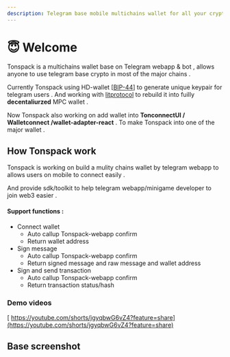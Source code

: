 ```yaml
---
description: Telegram base mobile multichains wallet for all your crypto
---
```


# 😇 Welcome

Tonspack is a multichains wallet base on Telegram webapp & bot , allows anyone to use telegram base crypto in most of the major chains .&#x20;

Currently Tonspack using HD-wallet \[[BIP-44](https://github.com/bitcoin/bips/blob/master/bip-0044.mediawiki)] to generate unique keypair for telegram users .  And working with [litprotocol](https://www.litprotocol.com/) to rebuild it into fuilly **decentaliurzed** MPC wallet .

Now Tonspack also working on add wallet into **TonconnectUI / Walletconnect /wallet-adapter-react** . To make Tonspack into one of the major wallet .

## How Tonspack work

Tonspack is working on build a mulity chains wallet by telegram webapp to allows users on mobile to connect easily .

And provide sdk/toolkit to help telegram webapp/minigame developer to join web3 easier .

#### Support functions :&#x20;

* Connect wallet&#x20;
  * Auto callup Tonspack-webapp confirm
  * Return wallet address
* Sign message
  * Auto callup Tonspack-webapp confirm
  * Return signed message and raw message and wallet address
* Sign and send transaction
  * Auto callup Tonspack-webapp confirm
  * Return transaction status/hash

### Demo videos

[ https://youtube.com/shorts/jgyqbwG6vZ4?feature=share](https://youtube.com/shorts/jgyqbwG6vZ4?feature=share)

## Base screenshot&#x20;

<figure><img src=".gitbook/assets/屏幕快照 2024-08-01 下午4.14.17.png" alt=""><figcaption></figcaption></figure>

<figure><img src=".gitbook/assets/屏幕快照 2024-08-01 下午4.14.23 (2).png" alt=""><figcaption></figcaption></figure>

<figure><img src=".gitbook/assets/屏幕快照 2024-08-01 下午4.14.32.png" alt=""><figcaption></figcaption></figure>

<figure><img src=".gitbook/assets/屏幕快照 2024-08-01 下午4.14.39.png" alt=""><figcaption></figcaption></figure>

<figure><img src=".gitbook/assets/屏幕快照 2024-08-01 下午4.16.21.png" alt=""><figcaption></figcaption></figure>
